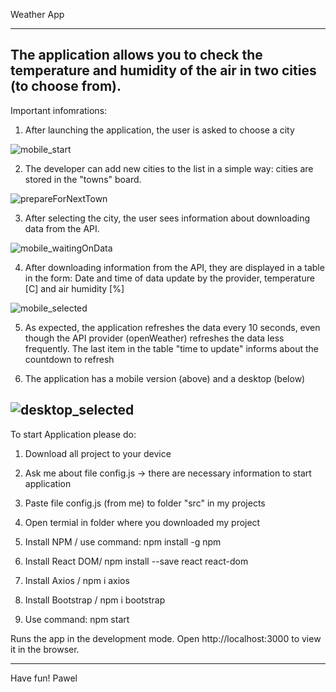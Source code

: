 Weather App

----
The application allows you to check the temperature and humidity of the air in two cities (to choose from).
----

Important infomrations:
1. After launching the application, the user is asked to choose a city

![mobile_start](https://user-images.githubusercontent.com/78322363/141533776-23033aec-6f3b-4839-8cd9-3805529683be.JPG)

2. The developer can add new cities to the list in a simple way: cities are stored in the "towns" board.

![prepareForNextTown](https://user-images.githubusercontent.com/78322363/141533992-ffced23f-0f28-4665-a0f0-3333c975a2f9.JPG)

3. After selecting the city, the user sees information about downloading data from the API.

![mobile_waitingOnData](https://user-images.githubusercontent.com/78322363/141534119-8504bc59-15a7-416f-907c-9a660b891a59.JPG)

4. After downloading information from the API, they are displayed in a table in the form: Date and time of data update by the provider, temperature [C] and air humidity [%]

![mobile_selected](https://user-images.githubusercontent.com/78322363/141534330-bd598e38-2b8a-4962-b7ec-d07e2bd16290.JPG)

5. As expected, the application refreshes the data every 10 seconds, even though the API provider (openWeather) refreshes the data less frequently. The last item in the table "time to update" informs about the countdown to refresh

6. The application has a mobile version (above) and a desktop (below)

![desktop_selected](https://user-images.githubusercontent.com/78322363/141534664-e97bf9d9-09a8-47f6-81dd-5f2d7757d2af.JPG)
----

To start Application please do:
1. Download all project to your device
2. Ask me about file config.js -> there are necessary information to start application
3. Paste file config.js (from me) to folder "src" in my projects
4. Open termial in folder where you downloaded my project
5. Install NPM / use command: npm install -g npm
6. Install React DOM/ npm install --save react react-dom
7. Install Axios / npm i axios
8. Install Bootstrap / npm i bootstrap

9. Use command: npm start

Runs the app in the development mode.
Open http://localhost:3000 to view it in the browser.

----

Have fun!
Pawel

